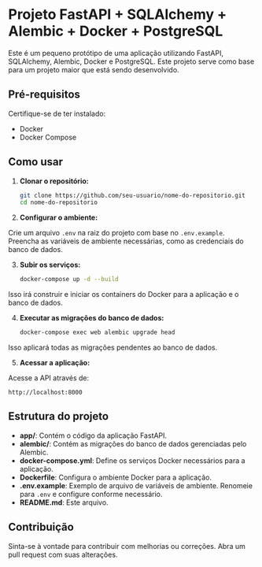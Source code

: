 # Projeto FastAPI + SQLAlchemy + Alembic + Docker + PostgreSQL

Este é um pequeno protótipo de uma aplicação utilizando FastAPI, SQLAlchemy, Alembic, Docker e PostgreSQL. Este projeto serve como base para um projeto maior que está sendo desenvolvido.

## Pré-requisitos

Certifique-se de ter instalado:

- Docker
- Docker Compose

## Como usar

1. **Clonar o repositório:**

   ```bash
   git clone https://github.com/seu-usuario/nome-do-repositorio.git
   cd nome-do-repositorio
2. **Configurar o ambiente:**

  Crie um arquivo `.env` na raiz do projeto com base no `.env.example`. Preencha as variáveis de ambiente necessárias, como as credenciais do banco de dados.

3. **Subir os serviços:**

    ```bash
    docker-compose up -d --build
Isso irá construir e iniciar os containers do Docker para a aplicação e o banco de dados.

4. **Executar as migrações do banco de dados:**

    ```bash
    docker-compose exec web alembic upgrade head
Isso aplicará todas as migrações pendentes ao banco de dados.

5. **Acessar a aplicação:**

Acesse a API através de:

    http://localhost:8000

## Estrutura do projeto

- **app/**: Contém o código da aplicação FastAPI.
- **alembic/**: Contém as migrações do banco de dados gerenciadas pelo Alembic.
- **docker-compose.yml**: Define os serviços Docker necessários para a aplicação.
- **Dockerfile**: Configura o ambiente Docker para a aplicação.
- **.env.example**: Exemplo de arquivo de variáveis de ambiente. Renomeie para `.env` e configure conforme necessário.
- **README.md**: Este arquivo.
  
## Contribuição
Sinta-se à vontade para contribuir com melhorias ou correções. Abra um pull request com suas alterações.
